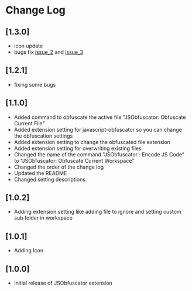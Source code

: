 # Change Log
## [1.3.0]

- icon update
- bugs fix [issue_2](https://github.com/SoftHeroes/JSObfuscator/issues/2) and [issue_3](https://github.com/SoftHeroes/JSObfuscator/issues/3)

## [1.2.1]

- fixing some bugs

## [1.1.0]

- Added command to obfuscate the active file "JSObfuscator: Obfuscate Current File"
- Added extension setting for javascript-obfuscator so you can change the obfuscation settings
- Added extension setting to change the obfuscated file extension
- Added extension setting for overwriting existing files
- Changed the name of the command "JSObfuscator : Encode JS Code" to "JSObfuscator: Obfuscate Current Workspace"
- Changed the order of the change log
- Updated the README
- Changed setting descriptions

## [1.0.2]

- Adding extension setting like adding file to ignore and setting custom sub folder in workspace

## [1.0.1]

- Adding Icon

## [1.0.0]

- Initial release of JSObfuscator extension
